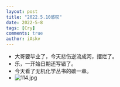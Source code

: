 ```yaml
--- 
layout: post 
title: "2022.5.10感叹" 
date: 2022-5-8
tags: [Cry] 
comments: true 
author: iAskv
--- 
```


- 大哥要毕业了，今天悲伤逆流成河，摆烂了。
- 乐，一开始日期还写错了。
- 今天看了无机化学丛书的碳一章。
- ![114.jpg](https://www.z4a.net/images/2022/05/11/88AB1E42-EB20-42D7-B9E9-3082C476171A.md.jpg)
